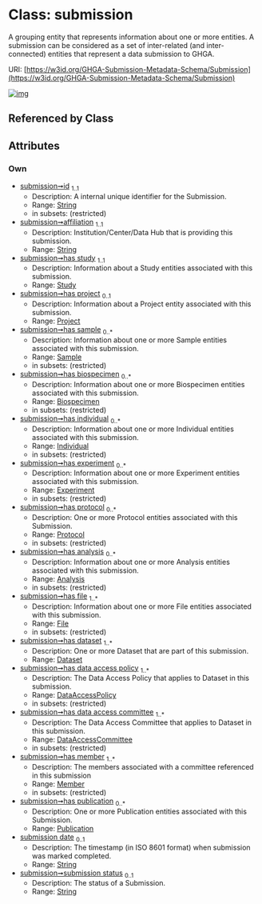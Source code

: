 
# Class: submission


A grouping entity that represents information about one or more entities. A submission can be considered as a set of inter-related (and inter-connected) entities that represent a data submission to GHGA.

URI: [https://w3id.org/GHGA-Submission-Metadata-Schema/Submission](https://w3id.org/GHGA-Submission-Metadata-Schema/Submission)


[![img](https://yuml.me/diagram/nofunky;dir:TB/class/[Publication]<has%20publication%200..*-++[Submission&#124;id:string;affiliation:string;submission_date:string%20%3F;submission_status:string%20%3F],[Member]<has%20member%201..*-++[Submission],[DataAccessCommittee]<has%20data%20access%20committee%201..*-++[Submission],[DataAccessPolicy]<has%20data%20access%20policy%201..*-++[Submission],[Dataset]<has%20dataset%201..*-++[Submission],[File]<has%20file%201..*-++[Submission],[Analysis]<has%20analysis%200..*-++[Submission],[Protocol]<has%20protocol%200..*-++[Submission],[Experiment]<has%20experiment%200..*-++[Submission],[Individual]<has%20individual%200..*-++[Submission],[Biospecimen]<has%20biospecimen%200..*-++[Submission],[Sample]<has%20sample%200..*-++[Submission],[Project]<has%20project%200..1-++[Submission],[Study]<has%20study%201..1-++[Submission],[Study],[Sample],[Publication],[Protocol],[Project],[Member],[Individual],[File],[Experiment],[Dataset],[DataAccessPolicy],[DataAccessCommittee],[Biospecimen],[Analysis])](https://yuml.me/diagram/nofunky;dir:TB/class/[Publication]<has%20publication%200..*-++[Submission&#124;id:string;affiliation:string;submission_date:string%20%3F;submission_status:string%20%3F],[Member]<has%20member%201..*-++[Submission],[DataAccessCommittee]<has%20data%20access%20committee%201..*-++[Submission],[DataAccessPolicy]<has%20data%20access%20policy%201..*-++[Submission],[Dataset]<has%20dataset%201..*-++[Submission],[File]<has%20file%201..*-++[Submission],[Analysis]<has%20analysis%200..*-++[Submission],[Protocol]<has%20protocol%200..*-++[Submission],[Experiment]<has%20experiment%200..*-++[Submission],[Individual]<has%20individual%200..*-++[Submission],[Biospecimen]<has%20biospecimen%200..*-++[Submission],[Sample]<has%20sample%200..*-++[Submission],[Project]<has%20project%200..1-++[Submission],[Study]<has%20study%201..1-++[Submission],[Study],[Sample],[Publication],[Protocol],[Project],[Member],[Individual],[File],[Experiment],[Dataset],[DataAccessPolicy],[DataAccessCommittee],[Biospecimen],[Analysis])

## Referenced by Class


## Attributes


### Own

 * [submission➞id](submission_id.md)  <sub>1..1</sub>
     * Description: A internal unique identifier for the Submission.
     * Range: [String](types/String.md)
     * in subsets: (restricted)
 * [submission➞affiliation](submission_affiliation.md)  <sub>1..1</sub>
     * Description: Institution/Center/Data Hub that is providing this submission.
     * Range: [String](types/String.md)
 * [submission➞has study](submission_has_study.md)  <sub>1..1</sub>
     * Description: Information about a Study entities associated with this submission.
     * Range: [Study](Study.md)
 * [submission➞has project](submission_has_project.md)  <sub>0..1</sub>
     * Description: Information about a Project entity associated with this submission.
     * Range: [Project](Project.md)
 * [submission➞has sample](submission_has_sample.md)  <sub>0..\*</sub>
     * Description: Information about one or more Sample entities associated with this submission.
     * Range: [Sample](Sample.md)
     * in subsets: (restricted)
 * [submission➞has biospecimen](submission_has_biospecimen.md)  <sub>0..\*</sub>
     * Description: Information about one or more Biospecimen entities associated with this submission.
     * Range: [Biospecimen](Biospecimen.md)
     * in subsets: (restricted)
 * [submission➞has individual](submission_has_individual.md)  <sub>0..\*</sub>
     * Description: Information about one or more Individual entities associated with this submission.
     * Range: [Individual](Individual.md)
     * in subsets: (restricted)
 * [submission➞has experiment](submission_has_experiment.md)  <sub>0..\*</sub>
     * Description: Information about one or more Experiment entities associated with this submission.
     * Range: [Experiment](Experiment.md)
     * in subsets: (restricted)
 * [submission➞has protocol](submission_has_protocol.md)  <sub>0..\*</sub>
     * Description: One or more Protocol entities associated with this Submission.
     * Range: [Protocol](Protocol.md)
     * in subsets: (restricted)
 * [submission➞has analysis](submission_has_analysis.md)  <sub>0..\*</sub>
     * Description: Information about one or more Analysis entities associated with this submission.
     * Range: [Analysis](Analysis.md)
     * in subsets: (restricted)
 * [submission➞has file](submission_has_file.md)  <sub>1..\*</sub>
     * Description: Information about one or more File entities associated with this submission.
     * Range: [File](File.md)
     * in subsets: (restricted)
 * [submission➞has dataset](submission_has_dataset.md)  <sub>1..\*</sub>
     * Description: One or more Dataset that are part of this submission.
     * Range: [Dataset](Dataset.md)
 * [submission➞has data access policy](submission_has_data_access_policy.md)  <sub>1..\*</sub>
     * Description: The Data Access Policy that applies to Dataset in this submission.
     * Range: [DataAccessPolicy](DataAccessPolicy.md)
     * in subsets: (restricted)
 * [submission➞has data access committee](submission_has_data_access_committee.md)  <sub>1..\*</sub>
     * Description: The Data Access Committee that applies to Dataset in this submission.
     * Range: [DataAccessCommittee](DataAccessCommittee.md)
     * in subsets: (restricted)
 * [submission➞has member](submission_has_member.md)  <sub>1..\*</sub>
     * Description: The members associated with a committee referenced in this submission
     * Range: [Member](Member.md)
     * in subsets: (restricted)
 * [submission➞has publication](submission_has_publication.md)  <sub>0..\*</sub>
     * Description: One or more Publication entities associated with this Submission.
     * Range: [Publication](Publication.md)
 * [submission date](submission_date.md)  <sub>0..1</sub>
     * Description: The timestamp (in ISO 8601 format) when submission was marked completed.
     * Range: [String](types/String.md)
 * [submission➞submission status](submission_submission_status.md)  <sub>0..1</sub>
     * Description: The status of a Submission.
     * Range: [String](types/String.md)

